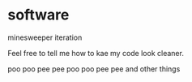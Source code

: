 # software
minesweeper iteration

Feel free to tell me how to kae my code look cleaner.


poo poo pee pee
poo poo pee pee and other things

